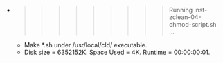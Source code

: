 * >>>>>>>>> Running inst-zclean-04-chmod-script.sh ...
  * Make *.sh under /usr/local/cld/ executable.
  * Disk size = 6352152K. Space Used = 4K. Runtime = 00:00:00:01.
